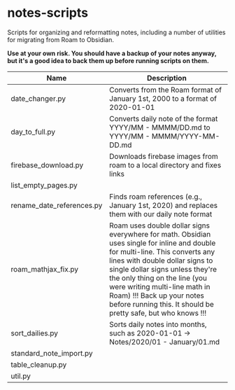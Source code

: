 # notes-scripts
Scripts for organizing and reformatting notes, including a number of utilities
for migrating from Roam to Obsidian.

**Use at your own risk. You should have a backup of your notes anyway, but it's
a good idea to back them up before running scripts on them.**

<!-- BEGIN DESCRIPTION TABLE -->
| Name                      | Description                                                                                                                                                                                                                                                                                                                                                         |
| ------------------------- | -------------------------------------------------------------------------------------------------------------------------------------------------------------------------------------------------------------------------------------------------------------------------------------------------------------------------------------------------------------------
| date_changer.py           | Converts from the Roam format of January 1st, 2000 to a format of 2020-01-01                                                                                                                                                                                                                                                                                        |
| day_to_full.py            | Converts daily note of the format YYYY/MM - MMMM/DD.md to YYYY/MM - MMMM/YYYY-MM-DD.md                                                                                                                                                                                                                                                                              |
| firebase_download.py      | Downloads firebase images from roam to a local directory and fixes links                                                                                                                                                                                                                                                                                            |
| list_empty_pages.py       |                                                                                                                                                                                                                                                                                                                                                                     |
| rename_date_references.py | Finds roam references (e.g., January 1st, 2020) and replaces them with our daily note format                                                                                                                                                                                                                                                                        |
| roam_mathjax_fix.py       | Roam uses double dollar signs everywhere for math. Obsidian uses single for inline and double for multi-line. This converts any lines with double dollar signs to single dollar signs unless they're the only thing on the line (you were writing multi-line math in Roam)  !!! Back up your notes before running this. It should be pretty safe, but who knows !!! |
| sort_dailies.py           | Sorts daily notes into months, such as 2020-01-01 -> Notes/2020/01 - January/01.md                                                                                                                                                                                                                                                                                  |
| standard_note_import.py   |                                                                                                                                                                                                                                                                                                                                                                     |
| table_cleanup.py          |                                                                                                                                                                                                                                                                                                                                                                     |
| util.py                   |                                                                                                                                                                                                                                                                                                                                                                     |
<!-- END DESCRIPTION TABLE -->

